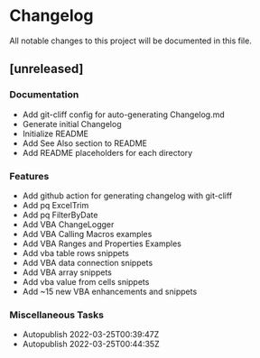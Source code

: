 # Changelog
All notable changes to this project will be documented in this file.

## [unreleased]

### Documentation

- Add git-cliff config for auto-generating Changelog.md
- Generate initial Changelog
- Initialize README
- Add See Also section to README
- Add README placeholders for each directory

### Features

- Add github action for generating changelog with git-cliff
- Add pq ExcelTrim
- Add pq FilterByDate
- Add VBA ChangeLogger
- Add VBA Calling Macros examples
- Add VBA Ranges and Properties Examples
- Add vba table rows snippets
- Add VBA data connection snippets
- Add VBA array snippets
- Add vba value from cells snippets
- Add ~15 new VBA enhancements and snippets

### Miscellaneous Tasks

- Autopublish 2022-03-25T00:39:47Z
- Autopublish 2022-03-25T00:44:35Z

<!-- generated by git-cliff -->

